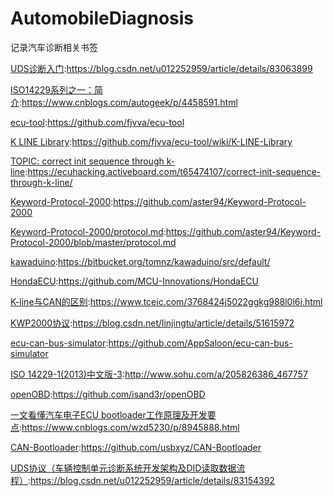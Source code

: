 # AutomobileDiagnosis
记录汽车诊断相关书签

[UDS诊断入门](https://blog.csdn.net/u012252959/article/details/83063899):https://blog.csdn.net/u012252959/article/details/83063899

[ISO14229系列之一：简介](https://www.cnblogs.com/autogeek/p/4458591.html):https://www.cnblogs.com/autogeek/p/4458591.html

[ecu-tool](https://github.com/fjvva/ecu-tool):https://github.com/fjvva/ecu-tool

[K LINE Library](https://github.com/fjvva/ecu-tool/wiki/K-LINE-Library):https://github.com/fjvva/ecu-tool/wiki/K-LINE-Library

[TOPIC: correct init sequence through k-line](https://ecuhacking.activeboard.com/t65474107/correct-init-sequence-through-k-line/):https://ecuhacking.activeboard.com/t65474107/correct-init-sequence-through-k-line/

[Keyword-Protocol-2000](https://github.com/aster94/Keyword-Protocol-2000):https://github.com/aster94/Keyword-Protocol-2000

[Keyword-Protocol-2000/protocol.md](https://github.com/aster94/Keyword-Protocol-2000/blob/master/protocol.md):https://github.com/aster94/Keyword-Protocol-2000/blob/master/protocol.md

[kawaduino](https://bitbucket.org/tomnz/kawaduino/src/default/):https://bitbucket.org/tomnz/kawaduino/src/default/

[HondaECU](https://github.com/MCU-Innovations/HondaECU):https://github.com/MCU-Innovations/HondaECU

[K-line与CAN的区别](https://www.tceic.com/3768424j5022ggkg988l0l6i.html):https://www.tceic.com/3768424j5022ggkg988l0l6i.html

[KWP2000协议](https://blog.csdn.net/linjingtu/article/details/51615972):https://blog.csdn.net/linjingtu/article/details/51615972

[ecu-can-bus-simulator](https://github.com/AppSaloon/ecu-can-bus-simulator):https://github.com/AppSaloon/ecu-can-bus-simulator

[ISO 14229-1(2013)中文版-3](http://www.sohu.com/a/205826386_467757):http://www.sohu.com/a/205826386_467757	

[openOBD](https://github.com/isand3r/openOBD):https://github.com/isand3r/openOBD

[一文看懂汽车电子ECU bootloader工作原理及开发要点](https://www.cnblogs.com/wzd5230/p/8945888.html):https://www.cnblogs.com/wzd5230/p/8945888.html

[CAN-Bootloader](https://github.com/usbxyz/CAN-Bootloader):https://github.com/usbxyz/CAN-Bootloader

[UDS协议（车辆控制单元诊断系统开发架构及DID读取数据流程）](https://blog.csdn.net/u012252959/article/details/83154392):https://blog.csdn.net/u012252959/article/details/83154392







